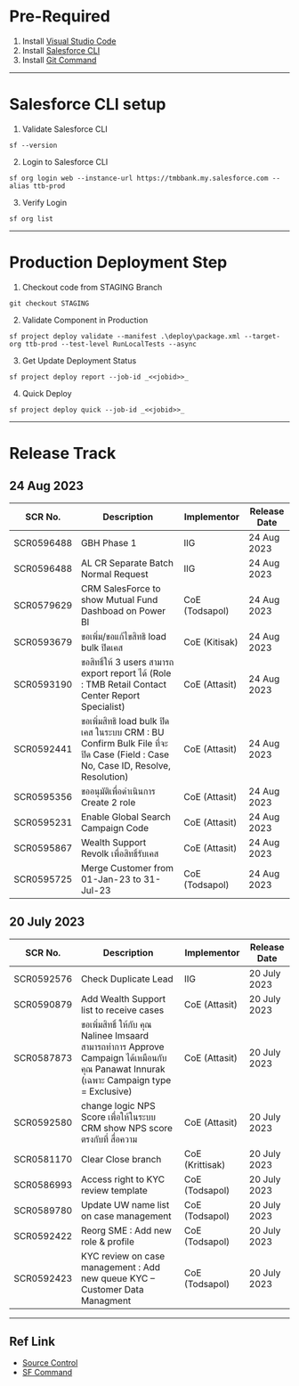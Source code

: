 # Pre-Required
1. Install [Visual Studio Code](https://code.visualstudio.com/)
2. Install [Salesforce CLI](https://developer.salesforce.com/docs/atlas.en-us.sfdx_setup.meta/sfdx_setup/sfdx_setup_install_cli.htm#sfdx_setup_install_cli_windows)
3. Install [Git Command](https://git-scm.com/)
---
# Salesforce CLI setup
1. Validate Salesforce CLI
```
sf --version
```
2. Login to Salesforce CLI
```
sf org login web --instance-url https://tmbbank.my.salesforce.com --alias ttb-prod
```
3. Verify Login
```
sf org list
```
---
# Production Deployment Step
1. Checkout code from STAGING Branch
```
git checkout STAGING
```
2. Validate Component in Production
```
sf project deploy validate --manifest .\deploy\package.xml --target-org ttb-prod --test-level RunLocalTests --async
```
3. Get Update Deployment Status
```
sf project deploy report --job-id _<<jobid>>_
```
4. Quick Deploy
```
sf project deploy quick --job-id _<<jobid>>_
```
---
# Release Track
## 24 Aug 2023
| SCR No.     | Description    | Implementor | Release Date |
| --------|---------|-------|-------|
| SCR0596488 | GBH Phase 1 | IIG | 24 Aug 2023 |
| SCR0596488 | AL CR Separate Batch Normal Request | IIG | 24 Aug 2023 |
| SCR0579629 | CRM SalesForce to show Mutual Fund Dashboad on Power BI | CoE (Todsapol) | 24 Aug 2023 |
| SCR0593679 | ขอเพิ่ม/ขอแก้ไขสิทธิ load bulk ปิดเคส | CoE (Kitisak) | 24 Aug 2023 |
| SCR0593190 | ขอสิทธิ์ให้ 3 users สามารถ export report ได้ (Role : TMB Retail Contact Center Report Specialist) | CoE (Attasit) | 24 Aug 2023 |
| SCR0592441 | ขอเพิ่มสิทธิ load bulk ปิดเคส ในระบบ CRM : BU Confirm Bulk File ที่จะปิด Case (Field : Case No, Case ID, Resolve, Resolution) | CoE (Attasit) | 24 Aug 2023 |
| SCR0595356 | ขออนุมัติเพื่อดำเนินการ Create 2 role | CoE (Attasit) | 24 Aug 2023 |
| SCR0595231 | Enable Global Search Campaign Code | CoE (Attasit) | 24 Aug 2023 |
| SCR0595867 | Wealth Support Revolk เพื่อสิทธิ์รับเคส | CoE (Attasit) | 24 Aug 2023 |
| SCR0595725 | Merge Customer from 01-Jan-23 to 31-Jul-23 | CoE (Todsapol) | 24 Aug 2023 |
## 20 July 2023
| SCR No.     | Description    | Implementor | Release Date |
| --------|---------|-------|-------|
| SCR0592576 | Check Duplicate Lead | IIG | 20 July 2023 |
| SCR0590879 | Add Wealth Support list to receive cases | CoE (Attasit) | 20 July 2023 |
| SCR0587873 | ขอเพิ่มสิทธิ์ ให้กับ คุณ Nalinee  Imsaard สามารถทำการ Approve Campaign ได้เหมือนกับคุณ Panawat Innurak (เฉพาะ Campaign type = Exclusive) | CoE (Attasit) | 20 July 2023 |
| SCR0592580 | change logic NPS Score เพื่อให้ในระบบ CRM show NPS score ตรงกับที่ สื่อความ | CoE (Attasit) | 20 July 2023 |
| SCR0581170 | Clear Close branch | CoE (Krittisak) | 20 July 2023 |
| SCR0586993 | Access right to KYC review template | CoE (Todsapol) | 20 July 2023 |
| SCR0589780 | Update UW name list on case management | CoE (Todsapol) | 20 July 2023 |
| SCR0592422 | Reorg SME : Add new role & profile | CoE (Todsapol) | 20 July 2023 |
| SCR0592423 | KYC review on case management : Add new queue KYC – Customer Data Managment | CoE (Todsapol) | 20 July 2023 |
---
## Ref Link
* [Source Control](https://bitbucket.tmbbank.local:7990/projects/CRMSAL/repos/ttb-crm/browse)
* [SF Command](https://developer.salesforce.com/docs/atlas.en-us.sfdx_cli_reference.meta/sfdx_cli_reference/cli_reference_top.htm)